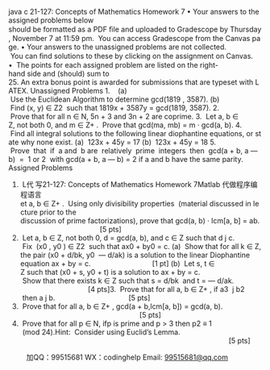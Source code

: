 java c
21-127: Concepts of Mathematics 
Homework 7
• Your answers to the assigned problems below should be formatted as a PDF ﬁle and uploaded to Gradescope by Thursday, November 7 at 11:59 pm.  You can access Gradescope from the Canvas page.
• Your answers to the unassigned problems are not collected.  You can ﬁnd solutions to these by clicking on the assignment on Canvas.
•  The points for each assigned problem are listed on the right-hand side and (should) sum to 25. An extra bonus point is awarded for submissions that are typeset with LATEX.
Unassigned Problems 
1.    (a)  Use the Euclidean Algorithm to determine gcd(1819 , 3587).
(b)  Find (x, y) ∈ Z2  such that 1819x + 3587y = gcd(1819, 3587).
2.  Prove that for all n ∈ N, 5n + 3 and 3n + 2 are coprime.
3.  Let a, b ∈ Z, not both 0, and m ∈ Z+ .  Prove that gcd(ma, mb) = m · gcd(a, b).
4.  Find all integral solutions to the following linear diophantine equations, or state why none exist.
(a)  123x + 45y = 17 (b)  123x + 45y = 18
5.  Prove  that  if  a and  b are  relatively  prime  integers  then  gcd(a + b, a — b)  =  1 or 2  with gcd(a + b, a — b) = 2 if a and b have the same parity.
Assigned Problems
1.  L代 写21-127: Concepts of Mathematics Homework 7Matlab
代做程序编程语言et a, b ∈ Z+ .  Using only divisibility properties  (material discussed in lecture prior to the discussion of prime factorizations), prove that gcd(a, b) · lcm[a, b] = ab.                                         [5 pts]
2.  Let a, b ∈ Z, not both 0, d = gcd(a, b), and c ∈ Z such that d j c.  Fix  (x0 , y0 ) ∈ Z2  such that ax0 + by0 = c.
(a)  Show that for all k ∈ Z, the pair (x0 + d/bk, y0  — d/ak) is a solution to the linear Diophantine equation ax + by = c.                               [1 pt]
(b)  Let s, t ∈ Z such that (x0 + s, y0 + t) is a solution to ax + by = c.  Show that there exists k ∈ Z such that s = d/bk  and t = — d/ak.                                   [4 pts]3.  Prove that for all a, b ∈ Z+ , if a3  j b2  then a j b.                                     [5 pts]
4.  Prove that for all a, b ∈ Z+ , gcd(a + b,lcm[a, b]) = gcd(a, b).                                                             [5 pts]
5.  Prove that for all p ∈ N, ifp is prime and p > 3 then p2 ≡ 1  (mod 24).Hint:  Consider using Euclid’s Lemma.                                                                                                          [5 pts]




         
加QQ：99515681  WX：codinghelp  Email: 99515681@qq.com
